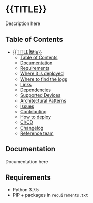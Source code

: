 <!-- required -->

# {{TITLE}}

<!-- required -->
Description here


<!-- required -->

## Table of Contents

- [{{TITLE|title}}](#{{TITLE|dash}})
    - [Table of Contents](#table-of-contents)
    - [Documentation](#documentation)
    - [Requirements](#requirements)
    - [Where it is deployed](#where-it-is-deployed)
    - [Where to find the logs](#where-to-find-the-logs)
    - [Links](#links)
    - [Dependencies](#dependencies)
    - [Supported Devices](#supported-devices)
    - [Architectural Patterns](#architectural-patterns)
    - [Issues](#issues)
    - [Contributing](#contributing)
    - [How to deploy](#how-to-deploy)
    - [CI/CD](#cicd)
    - [Changelog](#changelog)
    - [Reference team](#reference-team)

<!-- optional -->

## Documentation

Documentation here


<!-- required -->

## Requirements

- Python 3.7.5
- PIP + packages in `requirements.txt`

